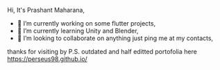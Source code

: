 Hi, It's Prashant Maharana,
- 🔭 I’m currently working on some flutter projects,
- 🌱 I’m currently learning Unity and Blender,
- 👯 I’m looking to collaborate on anything just ping me at my contacts,

thanks for visiting by
P.S. outdated and half editted portofolia here https://perseus98.github.io/
<!--
**perseus98/perseus98** is a ✨ _special_ ✨ repository because its `README.md` (this file) appears on your GitHub profile.

Here are some ideas to get you started:

- 🔭 I’m currently working on ...
- 🌱 I’m currently learning ...
- 👯 I’m looking to collaborate on ...
- 🤔 I’m looking for help with ...
- 💬 Ask me about ...
- 📫 How to reach me: ...
- 😄 Pronouns: ...
- ⚡ Fun fact: ...
-->
